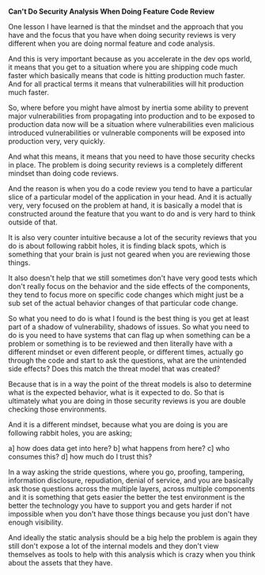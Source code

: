 **Can't Do Security Analysis When Doing Feature Code Review**

One lesson I have learned is that the mindset and the approach that you have and the focus that you have when doing security reviews is very different when you are doing normal feature and code analysis.

And this is very important because as you accelerate in the dev ops world, it means that you get to a situation where you are shipping code much faster which basically means that code is hitting production much faster. And for all practical terms it means that vulnerabilities will hit production much faster.

So, where before you might have almost by inertia some ability to prevent major vulnerabilities from propagating into production and to be exposed to production data now will be a situation where vulnerabilities even malicious introduced vulnerabilities or vulnerable components will be exposed into production very, very quickly.

And what this means, it means that you need to have those security checks in place. The problem is doing security reviews is a completely different mindset than doing code reviews.

And the reason is when you do a code review you tend to have a particular slice of a particular model of the application in your head. And it is actually very, very focused on the problem at hand, it is basically a model that is constructed around the feature that you want to do and is very hard to think outside of that.

It is  also very counter intuitive because a lot of the security reviews that you do is about following rabbit holes, it is finding black spots, which is something that your brain is just not geared when you are reviewing those things.

It also doesn't help that we still sometimes don't have very good tests which don't really focus on the behavior and the side effects of the components, they tend to focus more on specific code changes which might just be a sub set of the actual behavior changes of that particular code change.

So what you need to do is what I found is the best thing is you get at least part of a shadow of vulnerability, shadows of issues. So what you need to do is you need to have systems that can flag up when something can be a problem or something is to be reviewed and then literally have with a different mindset or even different people, or different times, actually go through the code and start to ask the questions, what are the unintended side effects? Does this match the threat model that was created?

Because that is in a way the point of the threat models is also to determine what is the expected behavior, what is it expected to do. So that is ultimately what you are doing in those security reviews is you are double checking those environments. 

And it is a different mindset, because what you are doing is you are following rabbit holes, you are asking;

a] how does data get into here?
b] what happens from here?
c] who consumes this?
d] how much do I trust this?

In a way asking the stride questions, where you go, proofing, tampering, information disclosure, repudiation, denial of service, and you are basically ask those questions across the multiple layers, across multiple components and it is something that gets easier the better the test environment is the better the technology you have to support you and gets harder if not impossible when you don't have those things because you just don't have enough visibility.

And ideally the static analysis should be a big help the problem is again they still don't expose a lot of the internal models and they don't view themselves as tools to help with this analysis which is crazy when you think about the assets that they have.